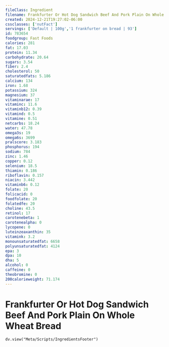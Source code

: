 ```yaml
---
fileClass: Ingredient
filename: Frankfurter Or Hot Dog Sandwich Beef And Pork Plain On Whole Wheat Bread
created: 2024-12-21T19:27:02-06:00
cssclasses: ['nutFact']
servings: ['Default | 100g','1 frankfurter on bread | 93']
id: 783654
foodgroup: Fast Foods
calories: 281
fat: 17.03
protein: 11.34
carbohydrate: 20.64
sugars: 3.54
fiber: 2.4
cholesterol: 50
saturatedfats: 5.186
calcium: 134
iron: 1.68
potassium: 324
magnesium: 37
vitaminarae: 17
vitaminc: 11.6
vitaminb12: 0.39
vitamind: 0.5
vitamine: 0.51
netcarbs: 18.24
water: 47.78
omega3s: 19
omega6s: 3699
pralscore: 3.183
phosphorus: 194
sodium: 784
zinc: 1.46
copper: 0.12
selenium: 18.5
thiamin: 0.186
riboflavin: 0.157
niacin: 3.442
vitaminb6: 0.12
folate: 20
folicacid: 0
foodfolate: 20
folatedfe: 20
choline: 43.5
retinol: 17
carotenebeta: 1
carotenealpha: 0
lycopene: 0
luteinzeaxanthin: 35
vitamink: 3.2
monounsaturatedfat: 6658
polyunsaturatedfat: 4124
epa: 3
dpa: 10
dha: 5
alcohol: 0
caffeine: 0
theobromine: 0
200calorieweight: 71.174
---
```


# Frankfurter Or Hot Dog Sandwich Beef And Pork Plain On Whole Wheat Bread

```dataviewjs
dv.view("Meta/Scripts/IngredientsFooter")
```